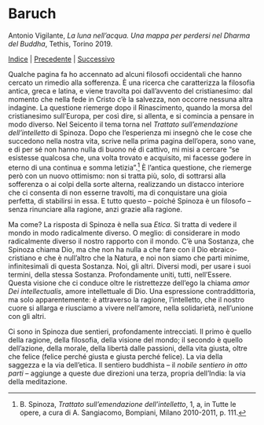 # Baruch

Antonio Vigilante, _La luna nell’acqua. Una mappa per perdersi nel Dharma del Buddha_, Tethis, Torino 2019.

[Indice](index.md) | [Precedente](quale-rifugio.md) | [Successivo](uriel.md)

Qualche pagina fa ho accennato ad alcuni filosofi occidentali che hanno cercato un rimedio alla sofferenza. È una ricerca che caratterizza la filosofia antica, greca e latina, e viene travolta poi dall’avvento del cristianesimo: dal momento che nella fede in Cristo c’è la salvezza, non occorre nessuna altra indagine. La questione riemerge dopo il Rinascimento, quando la morsa del cristianesimo sull’Europa, per così dire, si allenta, e si comincia a pensare in modo diverso. Nel Seicento il tema torna nel _Trattato sull’emendazione dell’intelletto_ di Spinoza. Dopo che l’esperienza mi insegnò che le cose che succedono nella nostra vita, scrive nella prima pagina dell’opera, sono vane, e di per sé non hanno nulla di buono né di cattivo, mi misi a cercare “se esistesse qualcosa che, una volta trovato e acquisito, mi facesse godere in eterno di una continua e somma letizia”.[^34] È l’antica questione, che riemerge però con un nuovo ottimismo: non si tratta più, solo, di sottrarsi alla sofferenza o ai colpi della sorte alterna, realizzando un distacco interiore che ci consenta di non esserne travolti, ma di conquistare una gioia perfetta, di stabilirsi in essa. E tutto questo – poiché Spinoza è un filosofo – senza rinunciare alla ragione, anzi grazie alla ragione.

Ma come? La risposta di Spinoza è nella sua _Etica_. Si tratta di vedere il mondo in modo radicalmente diverso. O meglio: di considerare in modo radicalmente diverso il nostro rapporto con il mondo. C’è una Sostanza, che Spinoza chiama Dio, ma che non ha nulla a che fare con il Dio ebraico-cristiano e che è null’altro che la Natura, e noi non siamo che parti minime, infinitesimali di questa Sostanza. Noi, gli altri. Diversi modi, per usare i suoi termini, della stessa Sostanza. Profondamente uniti, tutti, nell’Essere. Questa visione che ci conduce oltre le ristrettezze dell’ego la chiama _amor Dei intellectualis_, amore intellettuale di Dio. Una espressione contraddittoria, ma solo apparentemente: è attraverso la ragione, l’intelletto, che il nostro cuore si allarga e riusciamo a vivere nell’amore, nella solidarietà, nell’unione con gli altri.

Ci sono in Spinoza due sentieri, profondamente intrecciati. Il primo è quello della ragione, della filosofia, della visione del mondo; il secondo è quello dell’azione, della morale, della libertà dalle passioni, della vita giusta, oltre che felice (felice perché giusta e giusta perché felice). La via della saggezza e la via dell’etica. Il sentiero buddhista – il _nobile sentiero in otto parti_ – aggiunge a queste due direzioni una terza, propria dell’India: la via della meditazione.

[^34]: B. Spinoza, _Trattato sull’emendazione dell’intelletto_, 1, a, in Tutte le opere, a cura di A. Sangiacomo, Bompiani, Milano 2010-2011, p. 111.
